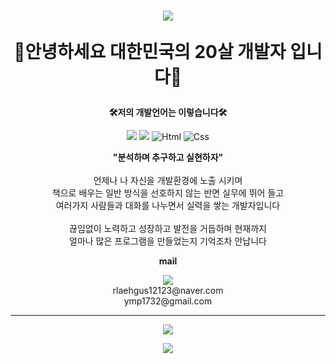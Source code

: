 <h1 align="center" dir"auto"> 
  <img src="https://capsule-render.vercel.app/api?type=rect&section=header&text=%20Seunghyuk%20&color=0:7c4497,100:dc2632&textBg=true&fontColor=FFFFFF" />
  <p align="center" dir="auto"><strong>👋안녕하세요 대한민국의 20살 개발자 입니다👋</strong></p>
 </h1>

<p align="center" dir="auto"><strong>🛠저의 개발언어는 이렇습니다🛠</strong></p>
<p align="center" dir="auto">
  <img src="https://img.shields.io/badge/Java Script-ffb13b?style=flat-square&logo=JavaScript&logoColor=white" />
  <img src="https://img.shields.io/badge/Node.js-339933?style=flat&logo=Node.js&logoColor=white"/>
  <img alt="Html" src ="https://img.shields.io/badge/HTML-E34F26?&style=flat&logo=HTML&logoColor=white"/> 
  <img alt="Css" src ="https://img.shields.io/badge/CSS-1572B6?&style=flat&logo=CSS&logoColor=white"/>
</p>

<p align="center" dir"auto">
  <strong> 
    "분석하며 추구하고 실현하자"
  </strong>
  <br>
  <br>
  언제나 나 자신을 개발환경에 노출 시키며
  <br>
  책으로 배우는 일반 방식을 선호하지 않는 반면 실무에 뛰어 들고 
  <br>
  여러가지 사람들과 대화를 나누면서 실력을 쌓는 개발자입니다
  <br>
  <br>
  끊임없이 노력하고 성장하고 발전을 거듭하며 현재까지 
  <br>
  얼마나 많은 프로그램을 만들었는지 기억조차 안납니다
</p>

<p align="center" dir="auto"><strong>mail</strong></p>

<p align="center" dir="auto">
  <a align="center" dir="auto" href="https://discord.com/users/709041462762799107"> 
   <img src="https://img.shields.io/badge/Discord-5865f2?style=flat-square&logo=Discord&logoColor=white" /></a>
  <br>
  rlaehgus12123@naver.com
  <br>
  ymp1732@gmail.com
</p>

<hr>

<p align="center" dir="auto"><img src="https://github-readme-stats.vercel.app/api?username=rlaehgus12123&show_icons=true&theme=radical" /></p>
<p align="center" dir="auto"><img src="https://github-readme-stats.vercel.app/api/top-langs/?username=rlaehgus12123&layout=compact" /></p>
